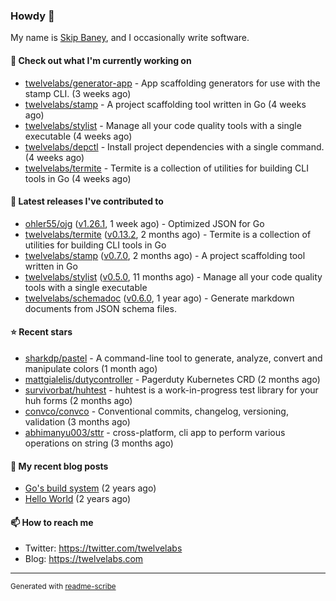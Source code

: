 ### Howdy 👋

My name is [Skip Baney](https://twelvelabs.com), and I occasionally write software.

#### 👷 Check out what I'm currently working on

- [twelvelabs/generator-app](https://github.com/twelvelabs/generator-app) - App scaffolding generators for use with the stamp CLI. (3 weeks ago)
- [twelvelabs/stamp](https://github.com/twelvelabs/stamp) - A project scaffolding tool written in Go (4 weeks ago)
- [twelvelabs/stylist](https://github.com/twelvelabs/stylist) - Manage all your code quality tools with a single executable (4 weeks ago)
- [twelvelabs/depctl](https://github.com/twelvelabs/depctl) - Install project dependencies with a single command. (4 weeks ago)
- [twelvelabs/termite](https://github.com/twelvelabs/termite) - Termite is a collection of utilities for building CLI tools in Go (4 weeks ago)

#### 🔭 Latest releases I've contributed to

- [ohler55/ojg](https://github.com/ohler55/ojg) ([v1.26.1](https://github.com/ohler55/ojg/releases/tag/v1.26.1), 1 week ago) - Optimized JSON for Go
- [twelvelabs/termite](https://github.com/twelvelabs/termite) ([v0.13.2](https://github.com/twelvelabs/termite/releases/tag/v0.13.2), 2 months ago) - Termite is a collection of utilities for building CLI tools in Go
- [twelvelabs/stamp](https://github.com/twelvelabs/stamp) ([v0.7.0](https://github.com/twelvelabs/stamp/releases/tag/v0.7.0), 2 months ago) - A project scaffolding tool written in Go
- [twelvelabs/stylist](https://github.com/twelvelabs/stylist) ([v0.5.0](https://github.com/twelvelabs/stylist/releases/tag/v0.5.0), 11 months ago) - Manage all your code quality tools with a single executable
- [twelvelabs/schemadoc](https://github.com/twelvelabs/schemadoc) ([v0.6.0](https://github.com/twelvelabs/schemadoc/releases/tag/v0.6.0), 1 year ago) - Generate markdown documents from JSON schema files.

#### ⭐ Recent stars

- [sharkdp/pastel](https://github.com/sharkdp/pastel) - A command-line tool to generate, analyze, convert and manipulate colors (1 month ago)
- [mattgialelis/dutycontroller](https://github.com/mattgialelis/dutycontroller) - Pagerduty Kubernetes CRD (2 months ago)
- [survivorbat/huhtest](https://github.com/survivorbat/huhtest) - huhtest is a work-in-progress test library for your huh forms (2 months ago)
- [convco/convco](https://github.com/convco/convco) - Conventional commits, changelog, versioning, validation (3 months ago)
- [abhimanyu003/sttr](https://github.com/abhimanyu003/sttr) - cross-platform, cli app to perform various operations on string (3 months ago)

#### 📜 My recent blog posts

- [Go&#39;s build system](https://twelvelabs.com/2023/01/02/go-build-system/) (2 years ago)
- [Hello World](https://twelvelabs.com/2022/11/20/hello-world/) (2 years ago)

#### 📫 How to reach me

- Twitter: <https://twitter.com/twelvelabs>
- Blog: <https://twelvelabs.com>

---

<sup>Generated with [readme-scribe](https://github.com/muesli/readme-scribe)</sup>
